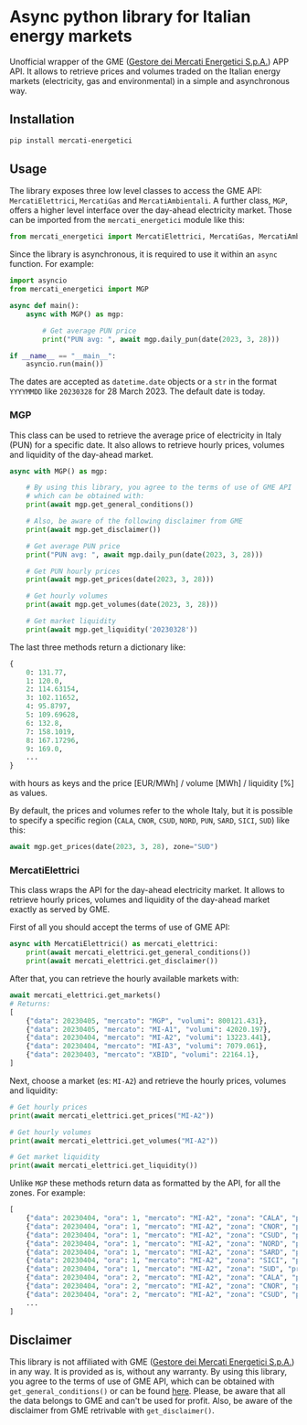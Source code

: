 # Async python library for Italian energy markets

Unofficial wrapper of the GME ([Gestore dei Mercati Energetici S.p.A.](https://mercatoelettrico.org/It/Default.aspx)) APP API. It allows to retrieve prices and volumes traded on the Italian energy markets (electricity, gas and environmental) in a simple and asynchronous way.

## Installation

```bash
pip install mercati-energetici
```

## Usage

The library exposes three low level classes to access the GME API: ``MercatiElettrici``, ``MercatiGas`` and ``MercatiAmbientali``. A further class, ``MGP``, offers a higher level interface over the day-ahead electricity market. Those can be imported from the ``mercati_energetici`` module like this:

```python
from mercati_energetici import MercatiElettrici, MercatiGas, MercatiAmbientali, MGP
```

Since the library is asynchronous, it is required to use it within an ``async`` function. For example:

```python
import asyncio
from mercati_energetici import MGP

async def main():
    async with MGP() as mgp:

        # Get average PUN price
        print("PUN avg: ", await mgp.daily_pun(date(2023, 3, 28)))

if __name__ == "__main__":
    asyncio.run(main())
```

The dates are accepted as ``datetime.date`` objects or a ``str`` in the format ``YYYYMMDD`` like ``20230328`` for 28 March 2023. The default date is today.

### MGP

This class can be used to retrieve the average price of electricity in Italy (PUN) for a specific date. It also allows to retrieve hourly prices, volumes and liquidity of the day-ahead market. 

```python
async with MGP() as mgp:

    # By using this library, you agree to the terms of use of GME API
    # which can be obtained with:
    print(await mgp.get_general_conditions())

    # Also, be aware of the following disclaimer from GME
    print(await mgp.get_disclaimer())

    # Get average PUN price
    print("PUN avg: ", await mgp.daily_pun(date(2023, 3, 28)))

    # Get PUN hourly prices
    print(await mgp.get_prices(date(2023, 3, 28)))

    # Get hourly volumes
    print(await mgp.get_volumes(date(2023, 3, 28)))

    # Get market liquidity
    print(await mgp.get_liquidity('20230328'))
```

The last three methods return a dictionary like:

```python
{
    0: 131.77,
    1: 120.0,
    2: 114.63154,
    3: 102.11652,
    4: 95.8797,
    5: 109.69628,
    6: 132.8,
    7: 158.1019,
    8: 167.17296,
    9: 169.0,
    ...
}
```

with hours as keys and the price [EUR/MWh] / volume [MWh] / liquidity [%] as values.

By default, the prices and volumes refer to the whole Italy, but it is possible to specify a specific region (``CALA``, ``CNOR``, ``CSUD``, ``NORD``, ``PUN``, ``SARD``, ``SICI``, ``SUD``) like this:

```python
await mgp.get_prices(date(2023, 3, 28), zone="SUD")
```

### MercatiElettrici

This class wraps the API for the day-ahead electricity market. It allows to retrieve hourly prices, volumes and liquidity of the day-ahead market exactly as served by GME.

First of all you should accept the terms of use of GME API:

```python
async with MercatiElettrici() as mercati_elettrici:
    print(await mercati_elettrici.get_general_conditions())
    print(await mercati_elettrici.get_disclaimer())
```

After that, you can retrieve the hourly available markets with:

```python
await mercati_elettrici.get_markets()
# Returns:
[
    {"data": 20230405, "mercato": "MGP", "volumi": 800121.431},
    {"data": 20230405, "mercato": "MI-A1", "volumi": 42020.197},
    {"data": 20230404, "mercato": "MI-A2", "volumi": 13223.441},
    {"data": 20230404, "mercato": "MI-A3", "volumi": 7079.061},
    {"data": 20230403, "mercato": "XBID", "volumi": 22164.1},
]
```

Next, choose a market (es: ``MI-A2``) and retrieve the hourly prices, volumes and liquidity:

```python
# Get hourly prices
print(await mercati_elettrici.get_prices("MI-A2"))

# Get hourly volumes
print(await mercati_elettrici.get_volumes("MI-A2"))

# Get market liquidity
print(await mercati_elettrici.get_liquidity())
```

Unlike ``MGP`` these methods return data as formatted by the API, for all the zones. For example:

```python
[
    {"data": 20230404, "ora": 1, "mercato": "MI-A2", "zona": "CALA", "prezzo": 112.0},
    {"data": 20230404, "ora": 1, "mercato": "MI-A2", "zona": "CNOR", "prezzo": 112.0},
    {"data": 20230404, "ora": 1, "mercato": "MI-A2", "zona": "CSUD", "prezzo": 112.0},
    {"data": 20230404, "ora": 1, "mercato": "MI-A2", "zona": "NORD", "prezzo": 112.0},
    {"data": 20230404, "ora": 1, "mercato": "MI-A2", "zona": "SARD", "prezzo": 112.0},
    {"data": 20230404, "ora": 1, "mercato": "MI-A2", "zona": "SICI", "prezzo": 112.0},
    {"data": 20230404, "ora": 1, "mercato": "MI-A2", "zona": "SUD", "prezzo": 112.0},
    {"data": 20230404, "ora": 2, "mercato": "MI-A2", "zona": "CALA", "prezzo": 112.0},
    {"data": 20230404, "ora": 2, "mercato": "MI-A2", "zona": "CNOR", "prezzo": 112.0},
    {"data": 20230404, "ora": 2, "mercato": "MI-A2", "zona": "CSUD", "prezzo": 112.0},
    ...
]
```

## Disclaimer

This library is not affiliated with GME ([Gestore dei Mercati Energetici S.p.A.](https://mercatoelettrico.org/It/Default.aspx)) in any way. It is provided as is, without any warranty. By using this library, you agree to the terms of use of GME API, which can be obtained with ``get_general_conditions()`` or can be found [here](https://www.mercatoelettrico.org/it/tools/AccessoDati.aspx). Please, be aware that all the data belongs to GME and can't be used for profit. Also, be aware of the disclaimer from GME retrivable with ``get_disclaimer()``.
